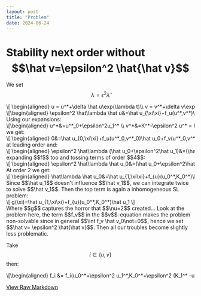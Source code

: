 ```yaml
---
layout: post
title: "Problem"
date: 2024-06-24
---
```


<style>
.math-container {
    max-width: 100%;
    overflow-x: auto;
    white-space: nowrap;
}
</style>

# Stability next order without $$\hat v=\epsilon^2 \hat{\hat v}$$ 
We set $$\lambda = \epsilon^2 \hat\lambda$$ 
<div class="math-container">\[
\begin{aligned}
u = u^*+\delta \hat u\exp(\lambda t)\\
v = v^*+\delta v\exp(\lambda t) 
\end{aligned}
\]</div>
<div class="math-container">\[\begin{aligned}
\epsilon^2 \hat\lambda \hat u&=\hat u_{\xi\xi}+f_u(u^*,v^*)\hat u+f_v(u^*,v^*)\hat v\\
\epsilon^4\hat\lambda \hat v&=\hat v_{\xi\xi}-\epsilon^2f_u(u^*,v^*)\hat u-\epsilon^2f_v(u^*,v^*)\hat v
\end{aligned}\]</div>
Using our expansions: 
<div class="math-container">\[\begin{aligned}
u^*&=u^*_0+\epsilon^2u_1^* \\ 
v^*&=K^*-\epsilon^2 u^* = K_0^*+\epsilon^2 (K_1^* -u^*_0)\\
\hat u&=\hat u_0+\epsilon^2\hat u_1\\
\hat v&=\hat v_0+\epsilon^2\hat v_1
\end{aligned}\]</div>
we get:
<div class="math-container">\[
\begin{aligned}
0&=\hat u_{0,\xi\xi}+f_u(u^*_0,v^*_0)\hat u_0+f_v(u^*_0,v^*_0)\hat v_0\\
0&=\hat v_{0,\xi\xi}
\end{aligned}
\]</div>
at leading order and:
<div class="math-container">\[
\begin{aligned}
\epsilon^2 \hat\lambda (\hat u_0+\epsilon^2\hat u_1)&=(\hat u_0+\epsilon^2\hat u_1)_{\xi\xi}+f_u(u^*,v^*)(\hat u_0+\epsilon^2\hat u_1)+f_v(u^*,v^*)(\hat v_0+\epsilon^2\hat v_1)\\
\epsilon^4\hat\lambda (\hat v_0+\epsilon^2\hat v_1)&=(\hat v_0+\epsilon^2\hat v_1)_{\xi\xi}-\epsilon^2f_u(u^*,v^*)(\hat u_0+\epsilon^2\hat u_1)-\epsilon^2f_v(u^*,v^*)(\hat v_0+\epsilon^2\hat v_1)
\end{aligned}
\]</div>
expanding $$f$$ too and tossing terms of order $$4$$:
<div class="math-container">\[
\begin{aligned}
\epsilon^2 \hat\lambda \hat u_0&=(\hat u_0+\epsilon^2\hat u_1)_{\xi\xi}+(f_{u}(u_0^*,K_0^*)+\epsilon^2(f_{uu}(u_0^*,K_0^*)u_1^* \\&+f_{uv}(u_0^*,K_0^*)(K_1^* -u^*_0)))(\hat u_0+\epsilon^2\hat u_1)+(f_{v}(u_0^*,K_0^*)+\epsilon^2(f_{vu}(u_0^*,K_0^*)u_1^* \\&+f_{vv}(u_0^*,K_0^*)(K_1^* -u^*_0)))(\hat v_0+\epsilon^2\hat v_1)\\
0&=(\hat v_0+\epsilon^2\hat v_1)_{\xi\xi}-\epsilon^2f_u(u^*_0,v^*_0)\hat u_0-\epsilon^2f_v(u^*_0,v^*_0)\hat v_0
\end{aligned}
\]</div>
At order 2 we get:
<div class="math-container">\[
\begin{aligned}
\hat\lambda \hat u_0&=\hat u_{1,\xi\xi}+f_{u}(u_0^*,K_0^*)\hat u_1+(f_{uu}(u_0^*,K_0^*)u_1^* +f_{uv}(u_0^*,K_0^*)(K_1^* -u^*_0))\hat u_0\\&+f_{v}(u_0^*,K_0^*)\hat v_1+(f_{vu}(u_0^*,K_0^*)u_1^* +f_{vv}(u_0^*,K_0^*)(K_1^* -u^*_0))\hat v_0\\
0&=\hat v_{1,\xi\xi}-f_u(u^*_0,v^*_0)\hat u_0-f_v(u^*_0,v^*_0)\hat v_0
\end{aligned}
\]</div>
Since $$\hat u_1$$ doesn't influence $$\hat v_1$$, we can integrate twice to solve $$\hat v_1$$. Then the top term is again a inhomogeneous SL problem:
<div class="math-container">\[
g(\xi)=\hat u_{1,\xi\xi}+f_{u}(u_0^*,K_0^*)\hat u_1
\]</div>
Where $$g$$ captures the horror that $$\nu=2$$ created...
Look at the problem here, the term $$f_v$$ in the $$v$$-equation makes the problem non-solvable since in general $$\int f_v \hat v_0\not=0$$, hence we set $$\hat v= \epsilon^2 \hat{\hat v}$$. Then all our troubles become slightly less problematic. 


Take $$i\in\{u,v\}$$ then:
<div class="math-container">\[\begin{aligned}
f_i &= f_i(u_0^*+\epsilon^2 u_1^*,K_0^*+\epsilon^2 (K_1^* -u^*_0))\\
&= f_{i}(u_0^*,K_0^*)+\epsilon^2(f_{iu}(u_0^*,K_0^*)u_1^* +f_{iv}(u_0^*,K_0^*)(K_1^* -u^*_0))
\end{aligned}\]</div>


[View Raw Markdown](/assets/md/Problem.md)
